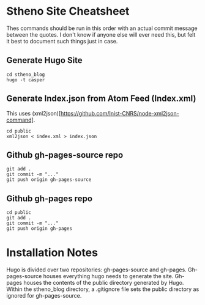 # Stheno Site Cheatsheet

Thes commands should be run in this order with an actual commit message between the quotes. I don't know if anyone else will ever need this, but felt it best to document such things just in case.

## Generate Hugo Site
    cd stheno_blog
    hugo -t casper

## Generate Index.json from Atom Feed (Index.xml)
This uses (xml2json)[https://github.com/Inist-CNRS/node-xml2json-command].

    cd public
    xml2json < index.xml > index.json

## Github gh-pages-source repo

    git add .
    git commit -m "..."
    git push origin gh-pages-source

## Github gh-pages repo

    cd public
    git add .
    git commit -m "..."
    git push origin gh-pages
    
# Installation Notes

Hugo is divided over two repositories: gh-pages-source and gh-pages. Gh-pages-source houses everything hugo needs to generate the site. Gh-pages houses the contents of the public directory generated by Hugo. Within the stheno_blog directory, a .gitignore file sets the public directory as ignored for gh-pages-source.